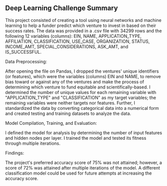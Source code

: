 ## Deep Learning Challenge Summary

This project consisted of creating a tool using neural networks and machine learning to help a funder predict which venture to invest in based on their success rates. The data was provided in a .csv file with 34299 rows and the following 12 variables (columns): EIN, NAME, APPLICATION_TYPE, AFFILIATION, CLASSIFICATION, USE_CASE, ORGANIZATION, STATUS, INCOME_AMT, SPECIAL_CONSIDERATIONS, ASK_AMT, and IS_SUCCESSFUL.

Data Preprocessing:

After opening the file on Pandas, I dropped the ventures' unique identifiers (or features), which were the variables (columns) EIN and NAME, to remove bias toward or against any of the ventures and make the process of determining which venture to fund equitable and scientifically-based.
I determined the number of unique values for each remaining variable with "APPLICATION_TYPE" and "CLASSIFICATION" as my target variables; the remaining variables were neither targets nor features. Further, I standardized the data by converting categorical data into a numerical form and created testing and training datasets to analyze the data.

Model Compilation, Training, and Evaluation:

I defined the model for analysis by determining the number of input features and hidden nodes per layer. I trained the model and tested its fitness through multiple iterations.  

Findings:

The project's preferred accuracy score of 75% was not attained; however, a score of 72% was attained after multiple iterations of the model. A different classification model could be used for future attempts at increasing the accuracy score. 
